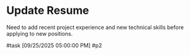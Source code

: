 # Update Resume

Need to add recent project experience and new technical skills before applying to new positions.

#task [09/25/2025 05:00:00 PM] #p2
